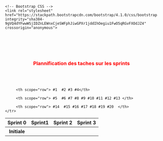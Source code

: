 
<html>
<head>

    <!-- Bootstrap CSS -->
    <link rel="stylesheet" href="https://stackpath.bootstrapcdn.com/bootstrap/4.1.0/css/bootstrap.min.css" integrity="sha384-9gVQ4dYFwwWSjIDZnLEWnxCjeSWFphJiwGPXr1jddIhOegiu1FwO5qRGvFXOdJZ4" crossorigin="anonymous">

    
  

</head>
<body>
<div class="container" style="margin: 100px auto;" >

<h3 style="color:red;text-align:center;margin-bottom:70px;">Plannification des taches sur les sprints</h3>
<table class="table table-bordered table-stripped  ">
  <thead>
    <tr class="table-success">
      <th>Sprint 0</th>
      <th>Sprint1</th>
      <th>Sprint 2</th>
      <th>Sprint 3 </th>
    </tr>
  </thead>
  <tbody>
    <tr class="table-warning">
         <th scope="row">Initiale </th>

         <th scope="row"> #1  #2 #3 #4</th>
  
         <th scope="row"> #5  #6 #7 #8 #9 #10 #11 #12 #13 </th>
    
         <th scope="row"> #14  #15 #16 #17 #18 #19 #20  </th>
    </tr>
   
  </tbody>
</table>
</div>
</body>
</html>
